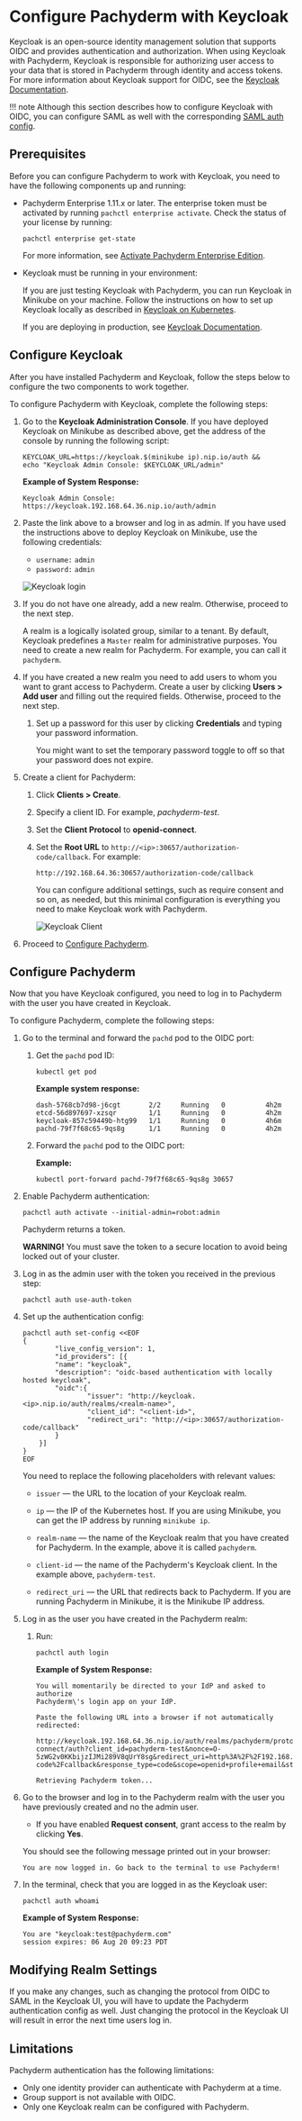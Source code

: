 # Configure Pachyderm with Keycloak

Keycloak is an open-source identity management solution that supports
OIDC and provides authentication and authorization. When using Keycloak
with Pachyderm, Keycloak is responsible for authorizing user access to
your data that is stored in Pachyderm through identity and access tokens.
For more information about Keycloak support for OIDC, see the
[Keycloak Documentation](https://www.keycloak.org/docs/latest/securing_apps/#openid-connect-2).

!!! note
    Although this section describes how to configure Keycloak with
    OIDC, you can configure SAML as well with the corresponding
    [SAML auth config](../../saml/saml_setup/#write-pachyderm-config).

## Prerequisites

Before you can configure Pachyderm to work with Keycloak, you need to
have the following components up and running:

* Pachyderm Enterprise 1.11.x or later. The enterprise token must be
  activated by running `pachctl enterprise activate`.
  Check the status of your license by running:

  ```shell
  pachctl enterprise get-state
  ```

  For more information, see [Activate Pachyderm Enterprise Edition](../../../deployment/#activate-pachyderm-enterprise-edition).

* Keycloak must be running in your environment:

  If you are just testing Keycloak with Pachyderm, you can run
  Keycloak in Minikube on your machine. Follow the instructions
  on how to set up Keycloak locally as described in
  [Keycloak on Kubernetes](https://www.keycloak.org/getting-started/getting-started-kube).

  If you are deploying in production, see [Keycloak Documentation](https://www.keycloak.org/getting-started).

## Configure Keycloak

After you have installed Pachyderm and Keycloak, follow the steps
below to configure the two components to work together.

To configure Pachyderm with Keycloak, complete the following steps:

1. Go to the **Keycloak Administration Console**. If you have deployed
Keycloak on Minikube as described above, get the address of the console
by running the following script:

   ```shell
   KEYCLOAK_URL=https://keycloak.$(minikube ip).nip.io/auth &&
   echo "Keycloak Admin Console: $KEYCLOAK_URL/admin"
   ```

   **Example of System Response:**

   ```shell
   Keycloak Admin Console: https://keycloak.192.168.64.36.nip.io/auth/admin
   ```

1. Paste the link above to a browser and log in as admin. If you have
used the instructions above to deploy Keycloak on Minikube, use the following
credentials:

   * `username:` `admin`
   * `password:` `admin`

   ![Keycloak login](../../../assets/images/s_keycloak_login.png)

1. If you do not have one already, add a new realm. Otherwise, proceed to
the next step.

   A realm is a logically isolated group, similar to a tenant. By default,
   Keycloak predefines a `Master` realm for administrative purposes. You need
   to create a new realm for Pachyderm. For example, you can call it
   `pachyderm`.

1. If you have created a new realm you need to add users to whom you want to
grant access to Pachyderm. Create a user by clicking **Users > Add user** and
filling out the required fields. Otherwise, proceed to the next step.

   1. Set up a password for this user by clicking **Credentials** and typing
   your password information.

      You might want to set the temporary password toggle to off so that your
      password does not expire.

1. Create a client for Pachyderm:

   1. Click **Clients > Create**.
   1. Specify a client ID. For example, *pachyderm-test*.
   1. Set the **Client Protocol** to **openid-connect**.
   1. Set the **Root URL** to `http://<ip>:30657/authorization-code/callback`.
      For example:

      ```shell
      http://192.168.64.36:30657/authorization-code/callback
      ```

      You can configure additional settings, such as require consent and so on,
      as needed, but this minimal configuration is everything you need to make
      Keycloak work with Pachyderm.

      ![Keycloak Client](../../../assets/images/s_keycloak_client.png)

1. Proceed to [Configure Pachyderm](#configure-pachyderm).

## Configure Pachyderm

Now that you have Keycloak configured, you need to log in to Pachyderm
with the user you have created in Keycloak.

To configure Pachyderm, complete the following steps:

1. Go to the terminal and forward the `pachd` pod to the OIDC port:

   1. Get the `pachd` pod ID:

      ```shell
      kubectl get pod
      ```

      **Example system response:**

      ```shell
      dash-5768cb7d98-j6cgt       2/2     Running   0          4h2m
      etcd-56d897697-xzsqr        1/1     Running   0          4h2m
      keycloak-857c59449b-htg99   1/1     Running   0          4h6m
      pachd-79f7f68c65-9qs8g      1/1     Running   0          4h2m
      ```

   1. Forward the `pachd` pod to the OIDC port:

      **Example:**

      ```shell
      kubectl port-forward pachd-79f7f68c65-9qs8g 30657
      ```

1. Enable Pachyderm authentication:

   ```shell
   pachctl auth activate --initial-admin=robot:admin
   ```

   Pachyderm returns a token.

   **WARNING!** You must save the token to a secure location
   to avoid being locked out of your cluster.

1. Log in as the admin user with the token you received in the previous
step:

   ```shell
   pachctl auth use-auth-token
   ```

1. Set up the authentication config:

    ```shell
    pachctl auth set-config <<EOF
    {
            "live_config_version": 1,
            "id_providers": [{
            "name": "keycloak",
            "description": "oidc-based authentication with locally hosted keycloak",
            "oidc":{
                    "issuer": "http://keycloak.<ip>.nip.io/auth/realms/<realm-name>",
                    "client_id": "<client-id>",
                    "redirect_uri": "http://<ip>:30657/authorization-code/callback"
            }
        }]
    }
    EOF
    ```

    You need to replace the following placeholders with relevant values:

    - `issuer` — the URL to the location of your Keycloak realm.
    - `ip` — the IP of the Kubernetes host. If you are using Minikube, you can get the
    IP address by running `minikube ip`.
 
    - `realm-name` — the name of the Keycloak realm that you have created for Pachyderm.
    In the example, above it is called `pachyderm`.

    - `client-id` — the name of the Pachyderm's Keycloak client. In the example above,
    `pachyderm-test`.

    - `redirect_uri` — the URL that redirects back to Pachyderm. If you are running Pachyderm
    in Minikube, it is the Minikube IP address.

1. Log in as the user you have created in the Pachyderm realm:

   1. Run:

      ```shell
      pachctl auth login
      ```

      **Example of System Response:**

      ```shell
      You will momentarily be directed to your IdP and asked to authorize
      Pachyderm\'s login app on your IdP.

      Paste the following URL into a browser if not automatically redirected:

      http://keycloak.192.168.64.36.nip.io/auth/realms/pachyderm/protocol/openid-connect/auth?client_id=pachyderm-test&nonce=O-5zWG2v0KKbijzIJMi289V8qUrY8sg&redirect_uri=http%3A%2F%2F192.168.64.36%3A30657%2Fauthorization-code%2Fcallback&response_type=code&scope=openid+profile+email&state=d4lTSkAImVpvEqiQgHIkf6Fp3Y5E9E8

      Retrieving Pachyderm token...
      ```

1. Go to the browser and log in to the Pachyderm realm
with the user you have previously created and no the admin
user.

   * If you have enabled **Request consent**, grant access to
   the realm by clicking **Yes**.

   You should see the following message printed out in your browser:

   ```
   You are now logged in. Go back to the terminal to use Pachyderm!
   ```

1. In the terminal, check that you are logged in as the Keycloak user:

   ```shell
   pachctl auth whoami
   ```

   **Example of System Response:**

   ```shell
   You are "keycloak:test@pachyderm.com"
   session expires: 06 Aug 20 09:23 PDT
   ```

## Modifying Realm Settings

If you make any changes, such as changing the protocol from
OIDC to SAML in the Keycloak UI, you will have
to update the Pachyderm authentication config as well. Just
changing the protocol in the Keycloak UI will result in
error the next time users log in.

## Limitations

Pachyderm authentication has the following limitations:

- Only one identity provider can authenticate with Pachyderm at a time.
- Group support is not available with OIDC.
- Only one Keycloak realm can be configured with Pachyderm.
